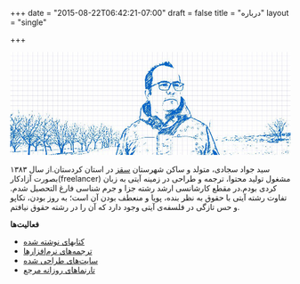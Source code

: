 +++
date = "2015-08-22T06:42:21-07:00"
draft = false
title = "درباره"
layout = "single"

+++

![javadsajjadi-saghez](img/about-02.jpg)

 سید جواد سجادی، متولد و ساکن شهرستان [سقز](https://fa.wikipedia.org/wiki/%D8%B3%D9%82%D8%B2) در استان کردستان.از سال ١٣٨٣ بصورت آزادکار(freelancer) مشغول تولید محتوا، ترجمه و طراحی در زمینه آیتی به زبان کردی بودم.در مقطع کارشانسی ارشد رشته جزا و جرم شناسی فارغ التحصیل شدم.
تفاوت رشته آیتی با حقوق به نظر بنده، پویا و منعطف بودن آن است؛ به روز بودن، تکاپو و حس تازگی در فلسفەی آیتی وجود دارد که آن را در رشته حقوق نیافتم.


**فعالیت‌ها**

- [کتابهای نوشته شده ](https://i-pen.ir)<br>
- [ترجمه‌های نرم‌افزارها](software/)<br>
- [سایت‌های طراحی شده ](website/)<br>
- [تارنماهای روزانه مرجع](source-site/)<br> 

